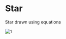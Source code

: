 # Star
Star drawn using equations

![1](https://user-images.githubusercontent.com/72137556/180440819-2c1fa012-b3ca-4088-9d33-b1a9a1957e48.png)
